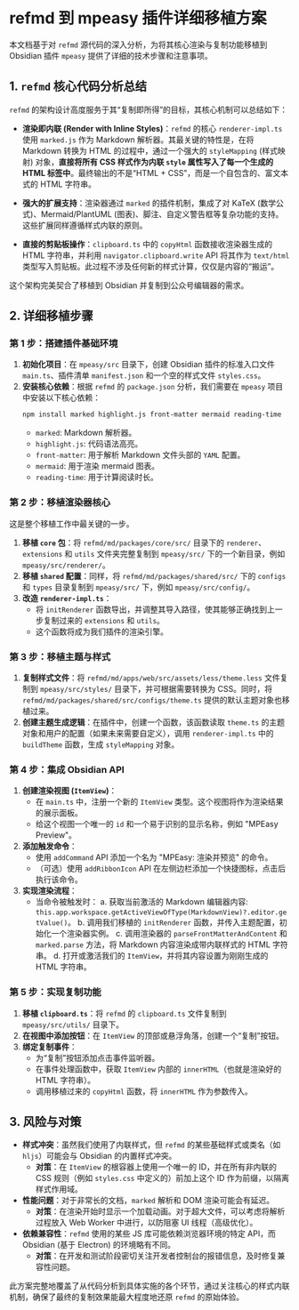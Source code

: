 # refmd 到 mpeasy 插件详细移植方案

本文档基于对 `refmd` 源代码的深入分析，为将其核心渲染与复制功能移植到 Obsidian 插件 `mpeasy` 提供了详细的技术步骤和注意事项。

## 1. `refmd` 核心代码分析总结

`refmd` 的架构设计高度服务于其“复制即所得”的目标，其核心机制可以总结如下：

- **渲染即内联 (Render with Inline Styles)**：`refmd` 的核心 `renderer-impl.ts` 使用 `marked.js` 作为 Markdown 解析器。其最关键的特性是，在将 Markdown 转换为 HTML 的过程中，通过一个强大的 `styleMapping` (样式映射) 对象，**直接将所有 CSS 样式作为内联 `style` 属性写入了每一个生成的 HTML 标签中**。最终输出的不是“HTML + CSS”，而是一个自包含的、富文本式的 HTML 字符串。

- **强大的扩展支持**：渲染器通过 `marked` 的插件机制，集成了对 KaTeX (数学公式)、Mermaid/PlantUML (图表)、脚注、自定义警告框等复杂功能的支持。这些扩展同样遵循样式内联的原则。

- **直接的剪贴板操作**：`clipboard.ts` 中的 `copyHtml` 函数接收渲染器生成的 HTML 字符串，并利用 `navigator.clipboard.write` API 将其作为 `text/html` 类型写入剪贴板。此过程不涉及任何新的样式计算，仅仅是内容的“搬运”。

这个架构完美契合了移植到 Obsidian 并复制到公众号编辑器的需求。

## 2. 详细移植步骤

### 第 1 步：搭建插件基础环境

1.  **初始化项目**：在 `mpeasy/src` 目录下，创建 Obsidian 插件的标准入口文件 `main.ts`、插件清单 `manifest.json` 和一个空的样式文件 `styles.css`。
2.  **安装核心依赖**：根据 `refmd` 的 `package.json` 分析，我们需要在 `mpeasy` 项目中安装以下核心依赖：
    ```bash
    npm install marked highlight.js front-matter mermaid reading-time
    ```
    *   `marked`: Markdown 解析器。
    *   `highlight.js`: 代码语法高亮。
    *   `front-matter`: 用于解析 Markdown 文件头部的 `YAML` 配置。
    *   `mermaid`: 用于渲染 mermaid 图表。
    *   `reading-time`: 用于计算阅读时长。

### 第 2 步：移植渲染器核心

这是整个移植工作中最关键的一步。

1.  **移植 `core` 包**：将 `refmd/md/packages/core/src/` 目录下的 `renderer`、`extensions` 和 `utils` 文件夹完整复制到 `mpeasy/src/` 下的一个新目录，例如 `mpeasy/src/renderer/`。
2.  **移植 `shared` 配置**：同样，将 `refmd/md/packages/shared/src/` 下的 `configs` 和 `types` 目录复制到 `mpeasy/src/` 下，例如 `mpeasy/src/config/`。
3.  **改造 `renderer-impl.ts`**：
    *   将 `initRenderer` 函数导出，并调整其导入路径，使其能够正确找到上一步复制过来的 `extensions` 和 `utils`。
    *   这个函数将成为我们插件的渲染引擎。

### 第 3 步：移植主题与样式

1.  **复制样式文件**：将 `refmd/md/apps/web/src/assets/less/theme.less` 文件复制到 `mpeasy/src/styles/` 目录下，并可根据需要转换为 CSS。同时，将 `refmd/md/packages/shared/src/configs/theme.ts` 提供的默认主题对象也移植过来。
2.  **创建主题生成逻辑**：在插件中，创建一个函数，该函数读取 `theme.ts` 的主题对象和用户的配置（如果未来需要自定义），调用 `renderer-impl.ts` 中的 `buildTheme` 函数，生成 `styleMapping` 对象。

### 第 4 步：集成 Obsidian API

1.  **创建渲染视图 (`ItemView`)**：
    *   在 `main.ts` 中，注册一个新的 `ItemView` 类型。这个视图将作为渲染结果的展示面板。
    *   给这个视图一个唯一的 `id` 和一个易于识别的显示名称，例如 "MPEasy Preview"。
2.  **添加触发命令**：
    *   使用 `addCommand` API 添加一个名为 "MPEasy: 渲染并预览" 的命令。
    *   （可选）使用 `addRibbonIcon` API 在左侧边栏添加一个快捷图标，点击后执行该命令。
3.  **实现渲染流程**：
    *   当命令被触发时：
        a. 获取当前激活的 Markdown 编辑器内容: `this.app.workspace.getActiveViewOfType(MarkdownView)?.editor.getValue()`。
        b. 调用我们移植的 `initRenderer` 函数，并传入主题配置，初始化一个渲染器实例。
        c. 调用渲染器的 `parseFrontMatterAndContent` 和 `marked.parse` 方法，将 Markdown 内容渲染成带内联样式的 HTML 字符串。
        d. 打开或激活我们的 `ItemView`，并将其内容设置为刚刚生成的 HTML 字符串。

### 第 5 步：实现复制功能

1.  **移植 `clipboard.ts`**：将 `refmd` 的 `clipboard.ts` 文件复制到 `mpeasy/src/utils/` 目录下。
2.  **在视图中添加按钮**：在 `ItemView` 的顶部或悬浮角落，创建一个“复制”按钮。
3.  **绑定复制事件**：
    *   为“复制”按钮添加点击事件监听器。
    *   在事件处理函数中，获取 `ItemView` 内部的 `innerHTML`（也就是渲染好的 HTML 字符串）。
    *   调用移植过来的 `copyHtml` 函数，将 `innerHTML` 作为参数传入。

## 3. 风险与对策

- **样式冲突**：虽然我们使用了内联样式，但 `refmd` 的某些基础样式或类名（如 `hljs`）可能会与 Obsidian 的内置样式冲突。
    - **对策**：在 `ItemView` 的根容器上使用一个唯一的 ID，并在所有非内联的 CSS 规则（例如 `styles.css` 中定义的）前加上这个 ID 作为前缀，以隔离样式作用域。
- **性能问题**：对于非常长的文档，`marked` 解析和 DOM 渲染可能会有延迟。
    - **对策**：在渲染开始时显示一个加载动画。对于超大文件，可以考虑将解析过程放入 Web Worker 中进行，以防阻塞 UI 线程（高级优化）。
- **依赖兼容性**：`refmd` 使用的某些 JS 库可能依赖浏览器环境的特定 API，而 Obsidian (基于 Electron) 的环境略有不同。
    - **对策**：在开发和测试阶段密切关注开发者控制台的报错信息，及时修复兼容性问题。

此方案完整地覆盖了从代码分析到具体实施的各个环节，通过关注核心的样式内联机制，确保了最终的复制效果能最大程度地还原 `refmd` 的原始体验。
